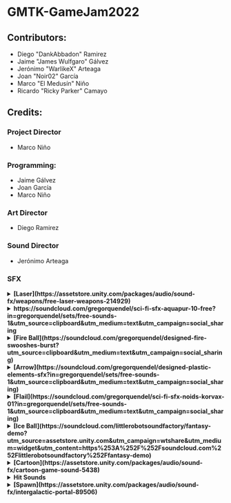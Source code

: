 # GMTK-GameJam2022


## Contributors:

* Diego "DankAbbadon" Ramirez
* Jaime "James Wulfgaro" Gálvez
* Jerónimo "WarlikeX" Arteaga
* Joan "Noir02" García
* Marco "El Medusín" Niño
* Ricardo "Ricky Parker" Camayo

## Credits:

### Project Director
* Marco Niño

### Programming:
* Jaime Gálvez
* Joan García
* Marco Niño

### Art Director
* Diego Ramirez

### Sound Director
* Jerónimo Arteaga

### SFX
<details>
<summary><b>[Laser](https://assetstore.unity.com/packages/audio/sound-fx/weapons/free-laser-weapons-214929)</b></summary>
* seg 0:15
* Daniel SoundsGood 
* Standard Unity Asset Store EULA
* Extension Asset
</details>

<details>
<summary><b>https://soundcloud.com/gregorquendel/sci-fi-sfx-aquapur-10-free?in=gregorquendel/sets/free-sounds-1&utm_source=clipboard&utm_medium=text&utm_campaign=social_sharing</b></summary>
* Gregor Quendel - Cinematic Sound Design
* Standard Unity Asset Store EULA
</details>

<details>
<summary><b>[Fire Ball](https://soundcloud.com/gregorquendel/designed-fire-swooshes-burst?utm_source=clipboard&utm_medium=text&utm_campaign=social_sharing)</b></summary>
* Gregor Quendel - Cinematic Sound Design
* Standard Unity Asset Store EULA
</details>

<details>
<summary><b>[Arrow](https://soundcloud.com/gregorquendel/designed-plastic-elements-sfx?in=gregorquendel/sets/free-sounds-1&utm_source=clipboard&utm_medium=text&utm_campaign=social_sharing)</b></summary>
* Gregor Quendel - Cinematic Sound Design
* Standard Unity Asset Store EULA
</details>

<details>
<summary><b>[Flail](https://soundcloud.com/gregorquendel/sci-fi-sfx-noids-korvax-01?in=gregorquendel/sets/free-sounds-1&utm_source=clipboard&utm_medium=text&utm_campaign=social_sharing)</b></summary>
* Gregor Quendel - Cinematic Sound Design
* Standard Unity Asset Store EULA
</details>

<details>
<summary><b> [Ice Ball](https://soundcloud.com/littlerobotsoundfactory/fantasy-demo?utm_source=assetstore.unity.com&utm_campaign=wtshare&utm_medium=widget&utm_content=https%253A%252F%252Fsoundcloud.com%252Flittlerobotsoundfactory%252Ffantasy-demo) </b></summary>
* seg 0:13
* LittleRobotSoundFactory
* Standard Unity Asset Store EULA
</details>

<details>
<summary><b>[Cartoon](https://assetstore.unity.com/packages/audio/sound-fx/cartoon-game-sound-5438)</b></summary>
* J.BoB Sound
* Standard Unity Asset Store EULA
* Extension Asset
</details>

<details>
<summary><b> Hit Sounds </b></summary>
* [Link](https://assetstore.unity.com/packages/audio/sound-fx/dark-impacts-184396)
* N91music
* Standard Unity Asset Store EULA
* Extension Asset
</details>

<details>
<summary><b> [Spawn](https://assetstore.unity.com/packages/audio/sound-fx/intergalactic-portal-89506)</b></summary>
* yann
* Standard Unity Asset Store EULA
* Extension Asset
</details>